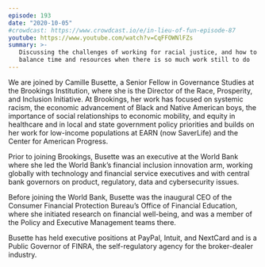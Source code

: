 ```yaml
---
episode: 193
date: "2020-10-05"
#crowdcast: https://www.crowdcast.io/e/in-lieu-of-fun-episode-87
youtube: https://www.youtube.com/watch?v=CqFFOWNlFZs
summary: >-
   Discussing the challenges of working for racial justice, and how to
   balance time and resources when there is so much work still to do
---
```

We are joined by Camille Busette, a Senior Fellow in Governance Studies at the
Brookings Institution, where she is the Director of the Race, Prosperity, and
Inclusion Initiative. At Brookings, her work has focused on systemic racism,
the economic advancement of Black and Native American boys, the importance of
social relationships to economic mobility, and equity in healthcare and in
local and state government policy priorities and builds on her work for
low-income populations at EARN (now SaverLife) and the Center for American
Progress.

Prior to joining Brookings, Busette was an executive at the World Bank where
she led the World Bank’s financial inclusion innovation arm, working globally
with technology and financial service executives and with central bank
governors on product, regulatory, data and cybersecurity issues.

Before joining the World Bank, Busette was the inaugural CEO of the Consumer
Financial Protection Bureau’s Office of Financial Education, where she
initiated research on financial well-being, and was a member of the Policy and
Executive Management teams there.

Busette has held executive positions at PayPal, Intuit, and NextCard and is a
Public Governor of FINRA, the self-regulatory agency for the broker-dealer
industry.
